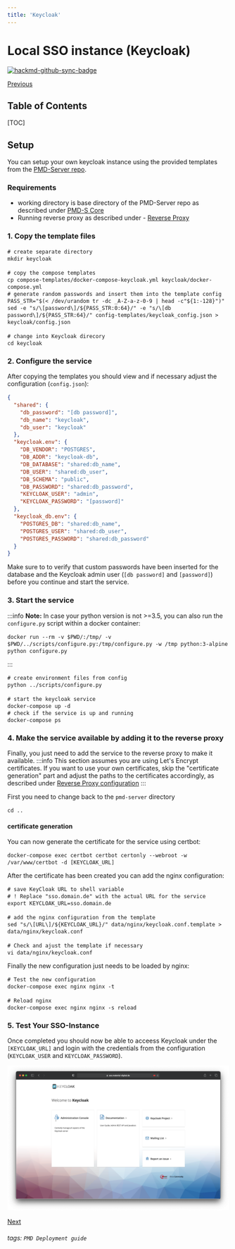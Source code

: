 ```yaml
---
title: 'Keycloak'
---
```


Local SSO instance (Keycloak)
===


[![hackmd-github-sync-badge](https://hackmd.io/MmiYyp4fRhiykoY7St4GQw/badge)](https://hackmd.io/MmiYyp4fRhiykoY7St4GQw)

[<i class="fa fa-arrow-circle-left"></i> Previous](https://hackmd.io/@materialdigital/H1t3_GQ9O)

## Table of Contents

[TOC]

## Setup
You can setup your own keycloak instance using the provided templates from the [PMD-Server repo](https://github.com/materialdigital/pmd-server).

### Requirements
* working directory is base directory of the PMD-Server repo as described under [PMD-S Core](https://hackmd.io/@materialdigital/HJwVOfQ5_)
* Running reverse proxy as described under - [Reverse Proxy](https://hackmd.io/@materialdigital/H1t3_GQ9O) 


### 1. Copy the template files
```bash=
# create separate directory 
mkdir keycloak

# copy the compose templates
cp compose-templates/docker-compose-keycloak.yml keycloak/docker-compose.yml
# generate random passwords and insert them into the template config 
PASS_STR="$(< /dev/urandom tr -dc _A-Z-a-z-0-9 | head -c"${1:-128}")"
sed -e "s/\[password\]/${PASS_STR:0:64}/" -e "s/\[db password\]/${PASS_STR:64}/" config-templates/keycloak_config.json > keycloak/config.json

# change into Keycloak direcory
cd keycloak
```

### 2. Configure the service
After copying the templates you should view and if necessary adjust the configuration (`config.json`):
```json
{
  "shared": {
    "db_password": "[db password]",
    "db_name": "keycloak",
    "db_user": "keycloak"
  },
  "keycloak.env": {
    "DB_VENDOR": "POSTGRES",
    "DB_ADDR": "keycloak-db",
    "DB_DATABASE": "shared:db_name",
    "DB_USER": "shared:db_user",
    "DB_SCHEMA": "public",
    "DB_PASSWORD": "shared:db_password",
    "KEYCLOAK_USER": "admin",
    "KEYCLOAK_PASSWORD": "[password]"
  },
  "keycloak_db.env": {
    "POSTGRES_DB": "shared:db_name",
    "POSTGRES_USER": "shared:db_user",
    "POSTGRES_PASSWORD": "shared:db_password"
  }
}
```
Make sure to to verify that custom passwords have been inserted for the database and the Keycloak admin user (`[db password]` and `[password]`) before you continue and start the service.

### 3. Start the service
:::info
**Note:** In case your python version is not >=3.5, you can also run the `configure.py` script within a docker container:
```
docker run --rm -v $PWD/:/tmp/ -v $PWD/../scripts/configure.py:/tmp/configure.py -w /tmp python:3-alpine python configure.py
```
:::

```bash=+
# create environment files from config
python ../scripts/configure.py

# start the keycloak service
docker-compose up -d
# check if the service is up and running
docker-compose ps
```


### 4. Make the service available by adding it to the reverse proxy
Finally, you just need to add the service to the reverse proxy to make it available. 
:::info
This section assumes you are using Let's Encrypt certificates. If you want to use your own certificates, skip the "certificate generation" part and adjust the paths to the certificates accordingly, as described under [Reverse Proxy configuration](https://hackmd.io/@materialdigital/H1t3_GQ9O)
:::

First you need to change back to the `pmd-server` directory
```bash=+
cd ..
```
#### certificate generation
You can now generate the certificate for the service using certbot:

```bash=+
docker-compose exec certbot certbot certonly --webroot -w /var/www/certbot -d [KEYCLOAK_URL]
```

After the certificate has been created you can add the nginx configuration:
```bash=+
# save KeyCloak URL to shell variable
# ! Replace "sso.domain.de" with the actual URL for the service
export KEYCLOAK_URL=sso.domain.de

# add the nginx configuration from the template 
sed "s/\[URL\]/${KEYCLOAK_URL}/" data/nginx/keycloak.conf.template > data/nginx/keycloak.conf

# Check and ajust the template if necessary
vi data/nginx/keycloak.conf
```

Finally the new configuration just needs to be loaded by nginx:

```bash=
# Test the new configuration
docker-compose exec nginx nginx -t

# Reload nginx
docker-compose exec nginx nginx -s reload
```

### 5. Test Your SSO-Instance

Once completed you should now be able to acceess Keycloak under the `[KEYCLOAK_URL]` and login with the credentials from the configuration (`KEYCLOAK_USER` and `KEYCLOAK_PASSWORD`).

![keycloak landing page](https://github.com/materialdigital/deployment-guide-assets/blob/main/images/local_sso.png?raw=true)

[Next <i class="fa fa-arrow-circle-right"></i>](https://hackmd.io/@materialdigital/rJKjpvmc_)

###### tags: `PMD Deployment guide`